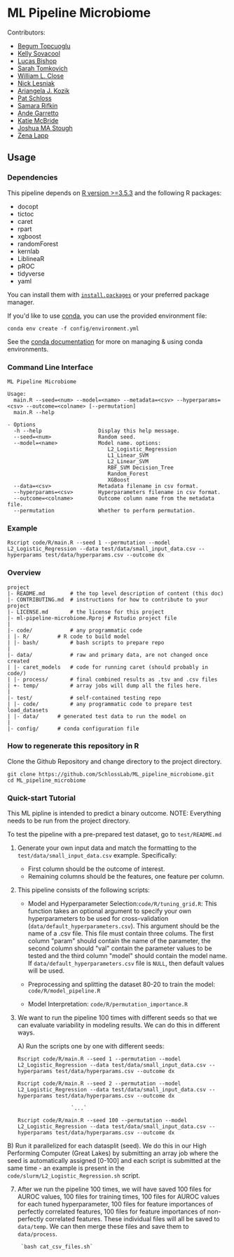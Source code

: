 # ML Pipeline Microbiome

Contributors:
- [Begum Topcuoglu](https://github.com/BTopcuoglu)
- [Kelly Sovacool](https://github.com/kelly-sovacool)
- [Lucas Bishop](https://github.com/lucas-bishop)
- [Sarah Tomkovich](https://github.com/tomkoset)
- [William L. Close](https://github.com/wclose)
- [Nick Lesniak](https://github.com/nlesniak)
- [Ariangela J. Kozik](https://github.com/aj-kozik)
- [Pat Schloss](https://github.com/pschloss)
- [Samara Rifkin](https://github.com/sbrifkin)
- [Ande Garretto](https://github.com/agarretto96)
- [Katie McBride](https://github.com/ktmcb)
- [Joshua MA Stough](https://github.com/jmastough)
- [Zena Lapp](https://github.com/zenalapp)

## Usage

### Dependencies

This pipeline depends on [R version >=3.5.3](https://www.r-project.org/) and the following R packages:

- docopt
- tictoc
- caret
- rpart
- xgboost
- randomForest
- kernlab
- LiblineaR
- pROC
- tidyverse
- yaml

You can install them with [`install.packages`](https://cran.r-project.org/doc/manuals/r-release/R-admin.html#Installing-packages) or your preferred package manager.

If you'd like to use [conda](https://conda.io/projects/conda/en/latest/), you can use the provided environment file:
```
conda env create -f config/environment.yml
```

See the [conda documentation](https://conda.io/projects/conda/en/latest/user-guide/getting-started.html#managing-environments) for more on managing & using conda environments.

### Command Line Interface

```
ML Pipeline Microbiome

Usage:
  main.R --seed=<num> --model=<name> --metadata=<csv> --hyperparams=<csv> --outcome=<colname> [--permutation]
  main.R --help

- Options
  -h --help                  Display this help message.
  --seed=<num>               Random seed.
  --model=<name>             Model name. options:
                                L2_Logistic_Regression
                                L1_Linear_SVM
                                L2_Linear_SVM
                                RBF_SVM Decision_Tree
                                Random_Forest
                                XGBoost
  --data=<csv>               Metadata filename in csv format.
  --hyperparams=<csv>        Hyperparameters filename in csv format.
  --outcome=<colname>        Outcome column name from the metadata file.
  --permutation              Whether to perform permutation.

```

### Example

```
Rscript code/R/main.R --seed 1 --permutation --model L2_Logistic_Regression --data test/data/small_input_data.csv --hyperparams test/data/hyperparams.csv --outcome dx
```

### Overview

	project
	|- README.md       	# the top level description of content (this doc)
	|- CONTRIBUTING.md	# instructions for how to contribute to your project
	|- LICENSE.md      	# the license for this project
  	|- ml-pipeline-microbiome.Rproj	# Rstudio project file  
  	|  
	|- code/          	# any programmatic code
	| |- R/    		# R code to build model
	| |- bash/     		# bash scripts to prepare repo
  	|  
	|- data/           	# raw and primary data, are not changed once created
	| |- caret_models	# code for running caret (should probably in code/)
	| |- process/     	# final combined results as .tsv and .csv files
	| +- temp/     		# array jobs will dump all the files here.
  	|  
  	|- test/          	# self-contained testing repo
  	| |- code/  		# any programmatic code to prepare test load_datasets
  	| |- data/		# generated test data to run the model on
  	|  
	|- config/		# conda configuration file


### How to regenerate this repository in R

Clone the Github Repository and change directory to the project directory.

```
git clone https://github.com/SchlossLab/ML_pipeline_microbiome.git
cd ML_pipeline_microbiome
```
### Quick-start Tutorial

This ML pipline is intended to predict a binary outcome.
NOTE: Everything needs to be run from the project directory.

To test the pipeline with a pre-prepared test dataset, go to `test/README.md`

1. Generate your own input data and match the formatting to the `test/data/small_input_data.csv` example.
Specifically:
	- First column should be the outcome of interest.
	- Remaining columns should be the features, one feature per column.

2. This pipeline consists of the following scripts:

	* Model and Hyperparameter Selection:`code/R/tuning_grid.R`: This function takes an optional argument to specify your own hyperparameters to be used for cross-validation (`data/default_hyperparameters.csv`). This argument should be the name of a .csv file. This file must contain three colums. The first column "param" should contain the name of the parameter, the second column should "val" contain the parameter values to be tested and the third column "model" should contain the model name. If `data/default_hyperparameters.csv` file is `NULL`, then default values will be used. 

	* Preprocessing and splitting the dataset 80-20 to train the model: `code/R/model_pipeline.R`

	* Model Interpretation: `code/R/permutation_importance.R`

3. We want to run the pipeline 100 times with different seeds so that we can evaluate variability in modeling results. We can do this in different ways.

	A) Run the scripts one by one with different seeds:

	`Rscript code/R/main.R --seed 1 --permutation --model L2_Logistic_Regression --data test/data/small_input_data.csv --hyperparams test/data/hyperparams.csv --outcome dx`

	`Rscript code/R/main.R --seed 2 --permutation --model L2_Logistic_Regression --data test/data/small_input_data.csv --hyperparams test/data/hyperparams.csv --outcome dx`


						`...`

	`Rscript code/R/main.R --seed 100 --permutation --model L2_Logistic_Regression --data test/data/small_input_data.csv --hyperparams test/data/hyperparams.csv --outcome dx`

  B) Run it parallelized for each datasplit (seed). We do this in our High Performing Computer (Great Lakes) by submitting an array job where the seed is automatically assigned [0-100] and each script is submitted at the same time - an example is present in the `code/slurm/L2_Logistic_Regression.sh` script. 


7. After we run the pipeline 100 times, we will have saved 100 files for AUROC values, 100 files for training times, 100 files for AUROC values for each tuned hyperparameter, 100 files for feature importances of perfectly correlated features, 100 files for feature importances of non-perfectly correlated features. These individual files will all be saved to `data/temp`. We can then merge these files and save them to `data/process`.

		`bash cat_csv_files.sh`
